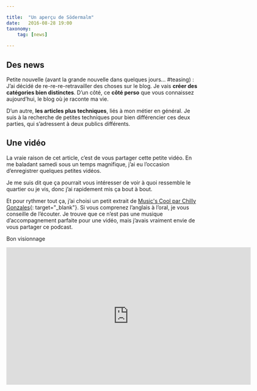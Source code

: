```yaml
---

title:  "Un aperçu de Södermalm"
date:   2016-08-28 19:00
taxonomy:
    tag: [news]
    
---
```


## Des news

Petite nouvelle (avant la grande nouvelle dans quelques jours... #teasing) : J’ai décidé de re-re-re-retravailler des choses sur le blog. Je vais **créer des catégories bien distinctes**. D’un côté, ce **côté perso** que vous connaissez aujourd’hui, le blog où je raconte ma vie.

D’un autre, **les articles plus techniques**, liés à mon métier en général. Je suis à la recherche de petites techniques pour bien différencier ces deux parties, qui s’adressent à deux publics différents.

## Une vidéo

La vraie raison de cet article, c’est de vous partager cette petite vidéo. En me baladant samedi sous un temps magnifique, j’ai eu l’occasion d’enregistrer quelques petites vidéos.

Je me suis dit que ça pourrait vous intéresser de voir à quoi ressemble le quartier ou je vis, donc j’ai rapidement mis ça bout à bout.

Et pour rythmer tout ça, j’ai choisi un petit extrait de [Music's Cool par Chilly Gonzales](https://soundcloud.com/chillygonzales/musics-cool-with-chilly-gonzales-episode-1-daft-punk){: target="_blank"}. Si vous comprenez l’anglais à l’oral, je vous conseille de l’écouter. Je trouve que ce n’est pas une musique d’accompagnement parfaite pour une vidéo, mais j’avais vraiment envie de vous partager ce podcast.

Bon visionnage

<iframe width="640" height="360" src="https://www.youtube.com/embed/uZaefQr59-U?rel=0&amp;showinfo=0" frameborder="0" allowfullscreen></iframe>